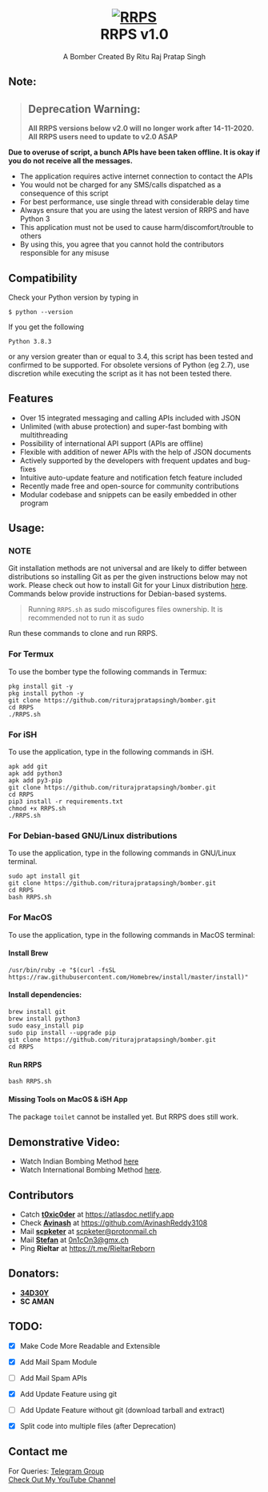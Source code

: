 <h1 align="center">
  <br>
  <a href="https://github.com/riturajpratapsingh/bomber"><img src="https://i.ibb.co/F4HBKqm/RRPS.png" alt="RRPS"></a>
  <br>
  RRPS v1.0
  <br>
</h1>


<p align="center">A Bomber Created By Ritu Raj Pratap Singh</p>

## Note:


> ## Deprecation Warning:
> **All RRPS versions below v2.0 will no longer work after 14-11-2020.**  
**All RRPS users need to update to v2.0 ASAP**

**Due to overuse of script, a bunch APIs have been taken offline. It is okay if you do not receive all the messages.**


- The application requires active internet connection to contact the APIs
- You would not be charged for any SMS/calls dispatched as a consequence of this script
- For best performance, use single thread with considerable delay time
- Always ensure that you are using the latest version of RRPS and have Python 3
- This application must not be used to cause harm/discomfort/trouble to others
- By using this, you agree that you cannot hold the contributors responsible for any misuse

## Compatibility
Check your Python version by typing in
```shell script
$ python --version
```
If you get the following
```shell script
Python 3.8.3
```
or any version greater than or equal to 3.4, this script has been tested and confirmed to be supported. For obsolete versions of Python (eg 2.7), use discretion while executing the script as it has not been tested there.

## Features

- Over 15 integrated messaging and calling APIs included with JSON
- Unlimited (with abuse protection) and super-fast bombing with multithreading
- Possibility of international API support (APIs are offline)
- Flexible with addition of newer APIs with the help of JSON documents
- Actively supported by the developers with frequent updates and bug-fixes
- Intuitive auto-update feature and notification fetch feature included
- Recently made free and open-source for community contributions
- Modular codebase and snippets can be easily embedded in other program


## Usage:

### NOTE 

Git installation methods are not universal and are likely to differ between distributions so installing Git as per the given instructions below may not work. Please check out how to install Git for your Linux distribution [here](https://git-scm.com/). Commands below provide instructions for Debian-based systems.

>Running `RRPS.sh` as sudo miscofigures files ownership. It is recommended not to run it as sudo

Run these commands to clone and run RRPS.

### For Termux

To use the bomber type the following commands in Termux:
```shell script
pkg install git -y 
pkg install python -y 
git clone https://github.com/riturajpratapsingh/bomber.git
cd RRPS
./RRPS.sh
```

### For iSH

To use the application, type in the following commands in iSH.
```shell script
apk add git
apk add python3
apk add py3-pip
git clone https://github.com/riturajpratapsingh/bomber.git
cd RRPS
pip3 install -r requirements.txt
chmod +x RRPS.sh
./RRPS.sh
```

### For Debian-based GNU/Linux distributions

To use the application, type in the following commands in GNU/Linux terminal.
```shell script
sudo apt install git
git clone https://github.com/riturajpratapsingh/bomber.git
cd RRPS
bash RRPS.sh
```

### For MacOS

To use the application, type in the following commands in MacOS terminal:

#### Install Brew

```shell script
/usr/bin/ruby -e "$(curl -fsSL https://raw.githubusercontent.com/Homebrew/install/master/install)"
````

#### Install dependencies:

```shell script
brew install git
brew install python3
sudo easy_install pip
sudo pip install --upgrade pip
git clone https://github.com/riturajpratapsingh/bomber.git
cd RRPS
```

#### Run RRPS

```shell script
bash RRPS.sh
```

#### Missing Tools on MacOS & iSH App

The package `toilet` cannot be installed yet. But RRPS does still work.

## Demonstrative Video:

- Watch Indian Bombing Method [here](https://youtu.be/9KWkwsr_QGw)  
- Watch International Bombing Method [here](https://youtu.be/JqsHkyIcnPM).  

## Contributors

- Catch **[t0xic0der](https://github.com/t0xic0der)** at https://atlasdoc.netlify.app
- Check **[Avinash](https://github.com/AvinashReddy3108)** at https://github.com/AvinashReddy3108
- Mail **[scpketer](https://github.com/scpketer)** at scpketer@protonmail.ch
- Mail **[Stefan](https://github.com/0n1cOn3)** at 0n1cOn3@gmx.ch
- Ping **Rieltar** at https://t.me/RieltarReborn


## Donators:

- **[34D30Y](34db0y@protonmail.com)**
- **SC AMAN**

## TODO:

- [x] Make Code More Readable and Extensible
- [x] Add Mail Spam Module
- [ ] Add Mail Spam APIs
- [x] Add Update Feature using git
- [ ] Add Update Feature without git (download tarball and extract)
- [x] Split code into multiple files (after Deprecation)


## Contact me  

For Queries: [Telegram Group](https://t.me/RRPSChat)  
[Check Out My YouTube Channel](https://www.youtube.com/c/SpeedXTech)

